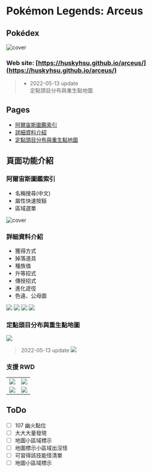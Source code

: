 # Pokémon Legends: Arceus

## Pokédex

![cover](images/cover.png)

### Web site: [https://huskyhsu.github.io/arceus/](https://huskyhsu.github.io/arceus/)

> - 2022-05-13 update<br>
>   定點頭目分布與重生點地圖

## Pages

- [阿爾宙斯圖鑑索引](#阿爾宙斯圖鑑索引)
- [詳細資料介紹](#詳細資料介紹)
- [定點頭目分布與重生點地圖](#定點頭目分布與重生點地圖)

## 頁面功能介紹

### 阿爾宙斯圖鑑索引

- 名稱搜尋(中文)
- 屬性快速按鈕
- 區域選單

![cover](images/cover_filter.png)

### 詳細資料介紹

- 獲得方式
- 掉落道具
- 種族值
- 升等招式
- 傳授招式
- 進化途徑
- 色違、公母圖

![](images/detail.png)
![](images/detail_move.png)
![](images/detail_move_2.png)
![](images/detail_evolution.png)

### 定點頭目分布與重生點地圖

![](images/map.png)

> 2022-05-13 update
> ![](images/map_respawn.png)

### 支援 RWD

<table>
    <tbody>
        <tr>
            <td><img src='images/cover_rwd.png'/></td>
            <td><img src='images/map_rwd.png'/></td>
        </tr>
        <tr>
            <td><img src='images/detail_rwd.png'/></td>
            <td><img src='images/detail_2_rwd.png'/></td>
        </tr>
    </tbody>
</table>

## ToDo

- [ ] 107 幽火點位
- [ ] 大大大量發現
- [ ] 地圖小區域標示
- [ ] 地圖標示小區域出沒怪
- [ ] 可習得該技能怪清單
- [ ] 地圖小區域標示
